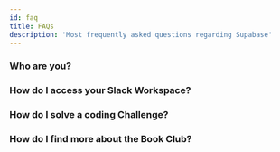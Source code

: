 ```yaml
---
id: faq
title: FAQs
description: 'Most frequently asked questions regarding Supabase'
---
```


### Who are you?



### How do I access your Slack Workspace?



### How do I solve a coding Challenge?



### How do I find more about the Book Club?

